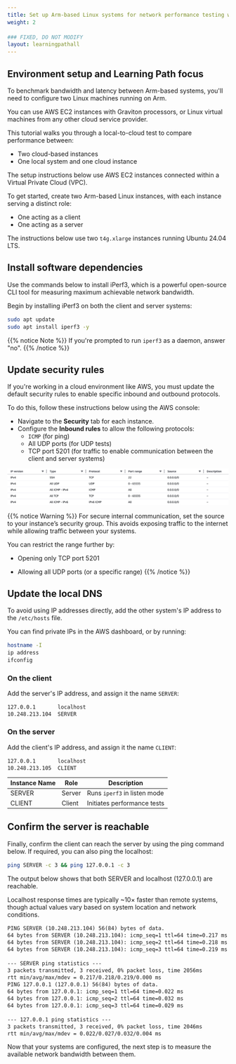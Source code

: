 ```yaml
---
title: Set up Arm-based Linux systems for network performance testing with iPerf3
weight: 2

### FIXED, DO NOT MODIFY
layout: learningpathall
---
```


## Environment setup and Learning Path focus

To benchmark bandwidth and latency between Arm-based systems, you'll need to configure two Linux machines running on Arm. 

You can use AWS EC2 instances with Graviton processors, or Linux virtual machines from any other cloud service provider.

This tutorial walks you through a local-to-cloud test to compare performance between:

* Two cloud-based instances
* One local system and one cloud instance

The setup instructions below use AWS EC2 instances connected within a Virtual Private Cloud (VPC).

To get started, create two Arm-based Linux instances, with each instance serving a distinct role:

* One acting as a client
* One acting as a server

The instructions below use two `t4g.xlarge` instances running Ubuntu 24.04 LTS. 

## Install software dependencies

Use the commands below to install iPerf3, which is a powerful open-source CLI tool for measuring maximum achievable network bandwidth. 

Begin by installing iPerf3 on both the client and server systems:

```bash
sudo apt update
sudo apt install iperf3 -y
```

{{% notice Note %}}
If you're prompted to run `iperf3` as a daemon, answer "no".
{{% /notice %}}

## Update security rules 

If you're working in a cloud environment like AWS, you must update the default security rules to enable specific inbound and outbound protocols. 

To do this, follow these instructions below using the AWS console:

* Navigate to the **Security** tab for each instance. 
* Configure the **Inbound rules** to allow the following protocols:
    * `ICMP` (for ping)
    * All UDP ports (for UDP tests)
    * TCP port 5201 (for traffic to enable communication between the client and server systems) 

![example_traffic#center](./example_traffic_rules.png "AWS console view")

{{% notice Warning %}}
For secure internal communication, set the source to your instance’s security group. This avoids exposing traffic to the internet while allowing traffic between your systems.

You can restrict the range further by:

* Opening only TCP port 5201

* Allowing all UDP ports (or a specific range)
{{% /notice %}}

## Update the local DNS

To avoid using IP addresses directly, add the other system's IP address to the `/etc/hosts` file.

You can find private IPs in the AWS dashboard, or by running:

```bash
hostname -I
ip address
ifconfig
```

### On the client

Add the server's IP address, and assign it the name `SERVER`:

```output
127.0.0.1       localhost
10.248.213.104  SERVER
```

### On the server

Add the client's IP address, and assign it the name `CLIENT`:

```output
127.0.0.1       localhost
10.248.213.105  CLIENT
```

| Instance Name | Role   | Description                        |
|---------------|--------|------------------------------------|
| SERVER        | Server | Runs `iperf3` in listen mode       |
| CLIENT        | Client | Initiates performance tests        |




## Confirm the server is reachable

Finally, confirm the client can reach the server by using the ping command below. If required, you can also ping the localhost: 

```bash
ping SERVER -c 3 && ping 127.0.0.1 -c 3
```

The output below shows that both SERVER and localhost (127.0.0.1) are reachable. 

Localhost response times are typically ~10× faster than remote systems, though actual values vary based on system location and network conditions.

```output
PING SERVER (10.248.213.104) 56(84) bytes of data.
64 bytes from SERVER (10.248.213.104): icmp_seq=1 ttl=64 time=0.217 ms
64 bytes from SERVER (10.248.213.104): icmp_seq=2 ttl=64 time=0.218 ms
64 bytes from SERVER (10.248.213.104): icmp_seq=3 ttl=64 time=0.219 ms

--- SERVER ping statistics ---
3 packets transmitted, 3 received, 0% packet loss, time 2056ms
rtt min/avg/max/mdev = 0.217/0.218/0.219/0.000 ms
PING 127.0.0.1 (127.0.0.1) 56(84) bytes of data.
64 bytes from 127.0.0.1: icmp_seq=1 ttl=64 time=0.022 ms
64 bytes from 127.0.0.1: icmp_seq=2 ttl=64 time=0.032 ms
64 bytes from 127.0.0.1: icmp_seq=3 ttl=64 time=0.029 ms

--- 127.0.0.1 ping statistics ---
3 packets transmitted, 3 received, 0% packet loss, time 2046ms
rtt min/avg/max/mdev = 0.022/0.027/0.032/0.004 ms
```

Now that your systems are configured, the next step is to measure the available network bandwidth between them.